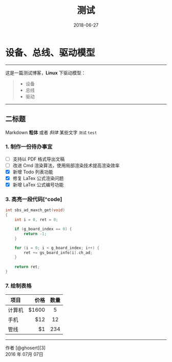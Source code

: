 ﻿---
layout: post
title: "测试"
date: 2018-06-27 
description: "第一篇描述"
tag: 技术 
---   
# 设备、总线、驱动模型

------

这是一篇测试博客，**Linux** 下驱动模型：

> * 设备
> * 总线
> * 驱动

------

## 二标题

Markdown **粗体** 或者 *斜体* 某些文字 `测试` `test`

### 1. 制作一份待办事宜

- [ ] 支持以 PDF 格式导出文稿
- [ ] 改进 Cmd 渲染算法，使用局部渲染技术提高渲染效率
- [x] 新增 Todo 列表功能
- [x] 修复 LaTex 公式渲染问题
- [x] 新增 LaTex 公式编号功能

### 3. 高亮一段代码[^code]

```c
int sbs_ad_maxch_get(void)
{
	int i = 0, ret = 0;

	if (g_board_index == 0) {
		return -1;
	}

	for (i = 0; i < g_board_index; i++) {
		ret += gs_board_info[i].ch_ad;
	}
	
	return ret;
}
```

### 7. 绘制表格

| 项目        | 价格   |  数量  |
| --------   | -----:  | :----:  |
| 计算机     | \$1600 |   5     |
| 手机        |   \$12   |   12   |
| 管线        |    \$1    |  234  |


------

作者 [@ghosert][3]     
2016 年 07月 07日    

